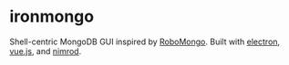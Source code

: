 # ironmongo

Shell-centric MongoDB GUI inspired by [RoboMongo](https://github.com/paralect/robomongo). Built with [electron](http://electron.atom.io/), [vue.js](http://vuejs.org/), and [nimrod](https://github.com/vkarpov15/nimrod-new).
